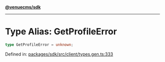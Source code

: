 [**@venuecms/sdk**](../Index.md)

***

# Type Alias: GetProfileError

```ts
type GetProfileError = unknown;
```

Defined in: [packages/sdk/src/client/types.gen.ts:333](https://github.com/venuecms/sdk/blob/856f3c21fe737a18a698a4045f39e91f8662f370/packages/sdk/src/client/types.gen.ts#L333)
